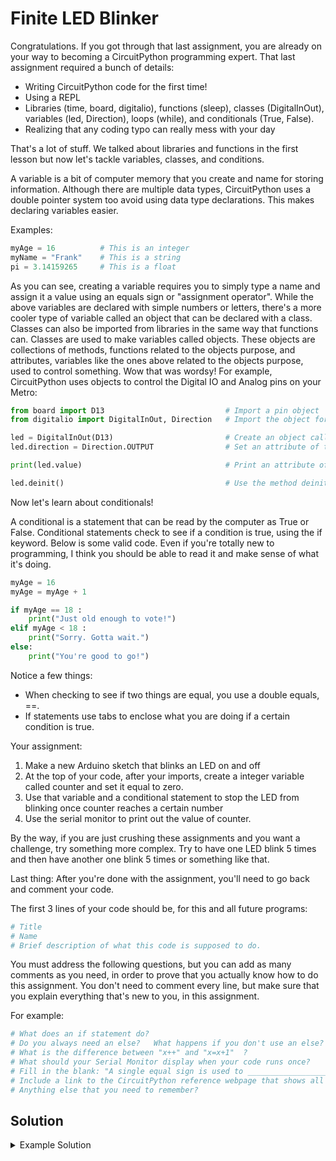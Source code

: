 # Finite LED Blinker

Congratulations. If you got through that last assignment, you are already on your way to becoming a CircuitPython programming expert. That last assignment required a bunch of details:

- Writing CircuitPython code for the first time!
- Using a REPL
- Libraries (time, board, digitalio), functions (sleep), classes (DigitalInOut), variables (led, Direction), loops (while), and conditionals (True, False).
- Realizing that any coding typo can really mess with your day

That's a lot of stuff. We talked about libraries and functions in the first lesson but now let's tackle variables, classes, and conditions.

A variable is a bit of computer memory that you create and name for storing information. Although there are multiple data types, CircuitPython uses a double pointer system too avoid using data type declarations. This makes declaring variables easier.

Examples:

```python
myAge = 16          # This is an integer
myName = "Frank"    # This is a string
pi = 3.14159265     # This is a float
```

As you can see, creating a variable requires you to simply type a name and assign it a value using an equals sign or "assignment operator". While the above variables are declared with simple numbers or letters, there's a more cooler type of variable called an object that can be declared with a class. Classes can also be imported from libraries in the same way that functions can. Classes are used to make variables called objects. These objects are collections of methods, functions related to the objects purpose, and attributes, variables like the ones above related to the objects purpose, used to control something. Wow that was wordsy! For example, CircuitPython uses objects to control the Digital IO and Analog pins on your Metro:

```python
from board import D13                           # Import a pin object
from digitalio import DigitalInOut, Direction   # Import the object for controlling the pin

led = DigitalInOut(D13)                         # Create an object called led for controlling the pin that the LED is plugged into
led.direction = Direction.OUTPUT                # Set an attribute of the led object

print(led.value)                                # Print an attribute of the led object

led.deinit()                                    # Use the method deinit() to free up the pin
```

Now let's learn about conditionals!

A conditional is a statement that can be read by the computer as True or False. Conditional statements check to see if a condition is true, using the if keyword. Below is some valid code. Even if you're totally new to programming, I think you should be able to read it and make sense of what it's doing.

```python
myAge = 16
myAge = myAge + 1

if myAge == 18 :
    print("Just old enough to vote!")
elif myAge < 18 :
    print("Sorry. Gotta wait.")
else:
    print("You're good to go!")
```

Notice a few things:

- When checking to see if two things are equal, you use a double equals, ==.
- If statements use tabs to enclose what you are doing if a certain condition is true.



Your assignment:

1. Make a new Arduino sketch that blinks an LED on and off
2. At the top of your code, after your imports, create a integer variable called counter and set it equal to zero.
3. Use that variable and a conditional statement to stop the LED from blinking once counter reaches a certain number
4. Use the serial monitor to print out the value of counter.

By the way, if you are just crushing these assignments and you want a challenge, try something more complex. Try to have one LED blink 5 times and then have another one blink 5 times or something like that.

Last thing:
After you're done with the assignment, you'll need to go back and comment your code.

The first 3 lines of your code should be, for this and all future programs:

```python
# Title
# Name
# Brief description of what this code is supposed to do.
```

You must address the following questions, but you can add as many comments as you need, in order to prove that you actually know how to do this assignment. You don't need to comment every line, but make sure that you explain everything that's new to you, in this assignment.

For example:

```python
# What does an if statement do?
# Do you always need an else?   What happens if you don't use an else?
# What is the difference between "x++" and "x=x+1"  ?
# What should your Serial Monitor display when your code runs once?
# Fill in the blank: "A single equal sign is used to __________________, and a double equal sign is used to __________________".
# Include a link to the CircuitPython reference webpage that shows all the different types of conditional statements.
# Anything else that you need to remember?
```

## Solution

<details><summary>Example Solution</summary>
<p>

```python
from board import D13
from digitalio import DigitalInOut, Direction
from time import sleep

led = digitalio.DigitalInOut(board.D13)
led.direction = digitalio.Direction.OUTPUT

for i in range(10):
    print('Count value:', i)
    led.value = True
    sleep(.2)
    led.value = False
    sleep(.2)

# or

counter = 0

while True:
    print('Count value:', counter)
    if counter < 10:
        led.value = True
        sleep(.2)
        led.value = False
        sleep(.2)
    else:
        sleep(.4)
    counter += 1
```

</p>
</details>
